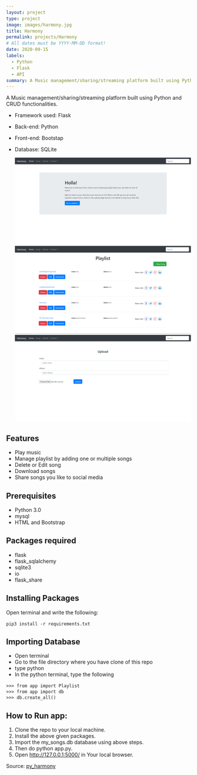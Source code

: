 ```yaml
---
layout: project
type: project
image: images/harmony.jpg
title: Harmony
permalink: projects/Harmony
# All dates must be YYYY-MM-DD format!
date: 2020-09-15
labels:
  - Python
  - Flask
  - API
summary: A Music management/sharing/streaming platform built using Python and CRUD functionalities
---
```


A Music management/sharing/streaming platform built using Python and CRUD functionalities.

- Framework used: Flask
- Back-end: Python
- Front-end: Bootstap
- Database: SQLite

  <img class="ui medium right floated rounded image" src="../images/harmony-1.png">
  <img class="ui medium right floated rounded image" src="../images/harmony-2.png">
  <img class="ui medium right floated rounded image" src="../images/harmony-3.png">

## Features

- Play music
- Manage playlist by adding one or multiple songs
- Delete or Edit song
- Download songs
- Share songs you like to social media

## Prerequisites

- Python 3.0
- mysql
- HTML and Bootstrap

## Packages required

- flask
- flask_sqlalchemy
- sqlite3
- io
- flask_share

## Installing Packages

Open terminal and write the following:
```
pip3 install -r requirements.txt
```

## Importing Database

- Open terminal
- Go to the file directory where you have clone of this repo
- type python
- In the python terminal, type the following
```
>>> from app import Playlist
>>> from app import db
>>> db.create_all()
```

## How to Run app:

1. Clone the repo to your local machine.
2. Install the above given packages.
3. Import the my_songs.db database using above steps.
4. Then do python app.py.
5. Open http://127.0.0.1:5000/ in Your local browser.

Source: <a href="https://github.com/adwiteeya3/py_harmony"><i class="large github icon"></i>py_harmony</a>



















